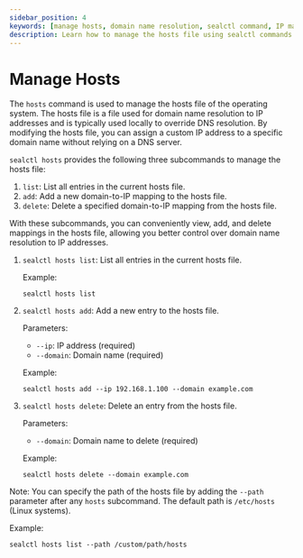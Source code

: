 ```yaml
---
sidebar_position: 4
keywords: [manage hosts, domain name resolution, sealctl command, IP mapping, DNS override]
description: Learn how to manage the hosts file using sealctl commands to list, add, and delete domain-to-IP mappings for better control over DNS resolution.
---
```


# Manage Hosts

The `hosts` command is used to manage the hosts file of the operating system. The hosts file is a file used for domain
name resolution to IP addresses and is typically used locally to override DNS resolution. By modifying the hosts file,
you can assign a custom IP address to a specific domain name without relying on a DNS server.

`sealctl hosts` provides the following three subcommands to manage the hosts file:

1. `list`: List all entries in the current hosts file.
2. `add`: Add a new domain-to-IP mapping to the hosts file.
3. `delete`: Delete a specified domain-to-IP mapping from the hosts file.

With these subcommands, you can conveniently view, add, and delete mappings in the hosts file, allowing you better
control over domain name resolution to IP addresses.

1. `sealctl hosts list`: List all entries in the current hosts file.

   Example:

   ```shell
   sealctl hosts list
   ```

2. `sealctl hosts add`: Add a new entry to the hosts file.

   Parameters:

    - `--ip`: IP address (required)
    - `--domain`: Domain name (required)

   Example:

   ```shell
   sealctl hosts add --ip 192.168.1.100 --domain example.com
   ```

3. `sealctl hosts delete`: Delete an entry from the hosts file.

   Parameters:

    - `--domain`: Domain name to delete (required)

   Example:

   ```shell
   sealctl hosts delete --domain example.com
   ```

Note: You can specify the path of the hosts file by adding the `--path` parameter after any `hosts` subcommand. The
default path is `/etc/hosts` (Linux systems).

Example:

```shell
sealctl hosts list --path /custom/path/hosts
```
